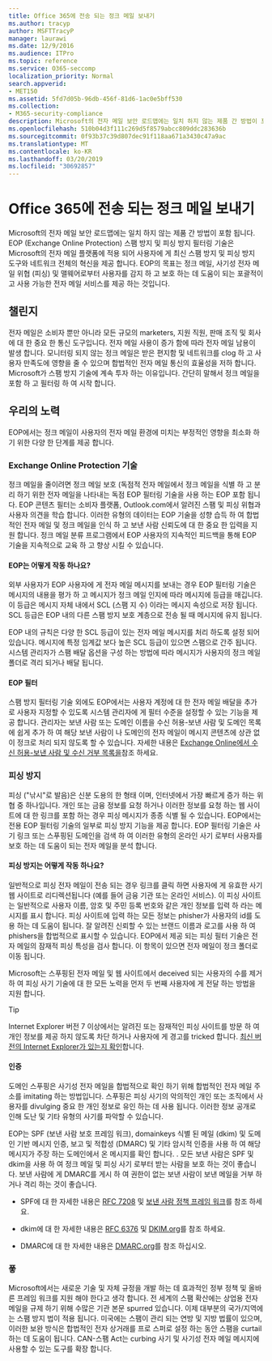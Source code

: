 ```yaml
---
title: Office 365에 전송 되는 정크 메일 보내기
ms.author: tracyp
author: MSFTTracyP
manager: laurawi
ms.date: 12/9/2016
ms.audience: ITPro
ms.topic: reference
ms.service: O365-seccomp
localization_priority: Normal
search.appverid:
- MET150
ms.assetid: 5fd7d05b-96db-456f-81d6-1ac0e5bff530
ms.collection:
- M365-security-compliance
description: Microsoft의 전자 메일 보안 로드맵에는 일치 하지 않는 제품 간 방법이 포함 됩니다. EOP (Exchange Online Protection) 스팸 방지 및 피싱 방지 필터링 기술은 Microsoft의 전자 메일 플랫폼에 적용 되어 사용자에 게 최신 스팸 방지 및 피싱 방지 도구와 네트워크 전체의 혁신을 제공 합니다. EOP의 목표는 정크 메일, 사기성 전자 메일 위협 (피싱) 및 맬웨어로부터 사용자를 감지 하 고 보호 하는 데 도움이 되는 포괄적이 고 사용 가능한 전자 메일 서비스를 제공 하는 것입니다.
ms.openlocfilehash: 510b04d3f111c269d5f8579abcc809ddc283636b
ms.sourcegitcommit: 0f93b37c39d807dec91f118aa671a3430c47a9ac
ms.translationtype: MT
ms.contentlocale: ko-KR
ms.lasthandoff: 03/20/2019
ms.locfileid: "30692857"
---
```

# <a name="fighting-junk-email-sent-to-office-365"></a>Office 365에 전송 되는 정크 메일 보내기

Microsoft의 전자 메일 보안 로드맵에는 일치 하지 않는 제품 간 방법이 포함 됩니다. EOP (Exchange Online Protection) 스팸 방지 및 피싱 방지 필터링 기술은 Microsoft의 전자 메일 플랫폼에 적용 되어 사용자에 게 최신 스팸 방지 및 피싱 방지 도구와 네트워크 전체의 혁신을 제공 합니다. EOP의 목표는 정크 메일, 사기성 전자 메일 위협 (피싱) 및 맬웨어로부터 사용자를 감지 하 고 보호 하는 데 도움이 되는 포괄적이 고 사용 가능한 전자 메일 서비스를 제공 하는 것입니다.
  
## <a name="the-challenge"></a>챌린지

전자 메일은 소비자 뿐만 아니라 모든 규모의 marketers, 지원 직원, 판매 조직 및 회사에 대 한 중요 한 통신 도구입니다. 전자 메일 사용이 증가 함에 따라 전자 메일 남용이 발생 합니다. 모니터링 되지 않는 정크 메일은 받은 편지함 및 네트워크를 clog 하 고 사용자 만족도에 영향을 줄 수 있으며 합법적인 전자 메일 통신의 효율성을 저하 합니다. Microsoft가 스팸 방지 기술에 계속 투자 하는 이유입니다. 간단히 말해서 정크 메일을 포함 하 고 필터링 하 여 시작 합니다. 
  
## <a name="our-efforts"></a>우리의 노력

EOP에서는 정크 메일이 사용자의 전자 메일 환경에 미치는 부정적인 영향을 최소화 하기 위한 다양 한 단계를 제공 합니다.
  
### <a name="exchange-online-protection-technology"></a>Exchange Online Protection 기술

정크 메일을 줄이려면 정크 메일 보호 (독점적 전자 메일에서 정크 메일을 식별 하 고 분리 하기 위한 전자 메일을 나타내는 독점 EOP 필터링 기술을 사용 하는 EOP 포함 됩니다. EOP 콘텐츠 필터는 소비자 플랫폼, Outlook.com에서 알려진 스팸 및 피싱 위협과 사용자 의견을 학습 합니다. 이러한 유형의 데이터는 EOP 기술을 성향 습득 하 여 합법적인 전자 메일 및 정크 메일을 인식 하 고 보낸 사람 신뢰도에 대 한 중요 한 입력을 지원 합니다. 정크 메일 분류 프로그램에서 EOP 사용자의 지속적인 피드백을 통해 EOP 기술을 지속적으로 교육 하 고 향상 시킬 수 있습니다.
  
#### <a name="how-does-eop-work"></a>EOP는 어떻게 작동 하나요?

외부 사용자가 EOP 사용자에 게 전자 메일 메시지를 보내는 경우 EOP 필터링 기술은 메시지의 내용을 평가 하 고 메시지가 정크 메일 인지에 따라 메시지에 등급을 매깁니다. 이 등급은 메시지 자체 내에서 SCL (스팸 지 수) 이라는 메시지 속성으로 저장 됩니다. SCL 등급은 EOP 내의 다른 스팸 방지 보호 계층으로 전송 될 때 메시지에 유지 됩니다. 
  
EOP 내의 규칙은 다양 한 SCL 등급이 있는 전자 메일 메시지를 처리 하도록 설정 되어 있습니다. 메시지에 특정 임계값 보다 높은 SCL 등급이 있으면 스팸으로 간주 됩니다. 시스템 관리자가 스팸 배달 옵션을 구성 하는 방법에 따라 메시지가 사용자의 정크 메일 폴더로 격리 되거나 배달 됩니다.
  
#### <a name="eop-filters"></a>EOP 필터

스팸 방지 필터링 기술 외에도 EOP에서는 사용자 계정에 대 한 전자 메일 배달을 추가로 사용자 지정할 수 있도록 시스템 관리자에 게 필터 수준을 설정할 수 있는 기능을 제공 합니다. 관리자는 보낸 사람 또는 도메인 이름을 수신 허용-보낸 사람 및 도메인 목록에 쉽게 추가 하 여 해당 보낸 사람이 나 도메인의 전자 메일이 메시지 콘텐츠에 상관 없이 정크로 처리 되지 않도록 할 수 있습니다. 자세한 내용은 [Exchange Online에서 수신 허용-보낸 사람 및 수신 거부 목록을](safe-sender-and-blocked-sender-lists-faq.md)참조 하세요.
  
### <a name="phishing-protection"></a>피싱 방지

피싱 ("낚시"로 발음)은 신분 도용의 한 형태 이며, 인터넷에서 가장 빠르게 증가 하는 위협 중 하나입니다. 개인 또는 금융 정보를 요청 하거나 이러한 정보를 요청 하는 웹 사이트에 대 한 링크를 포함 하는 경우 피싱 메시지가 종종 식별 될 수 있습니다. EOP에서는 전용 EOP 필터링 기술의 일부로 피싱 방지 기능을 제공 합니다. EOP 필터링 기술은 사기 링크 또는 스푸핑된 도메인을 검색 하 여 이러한 유형의 온라인 사기 로부터 사용자를 보호 하는 데 도움이 되는 전자 메일을 분석 합니다.
  
#### <a name="how-does-phishing-protection-work"></a>피싱 방지는 어떻게 작동 하나요?

일반적으로 피싱 전자 메일이 전송 되는 경우 링크를 클릭 하면 사용자에 게 유효한 사기 웹 사이트로 리디렉션됩니다 (예를 들어 금융 기관 또는 온라인 서비스). 이 피싱 사이트는 일반적으로 사용자 이름, 암호 및 주민 등록 번호와 같은 개인 정보를 입력 하 라는 메시지를 표시 합니다. 피싱 사이트에 입력 하는 모든 정보는 phisher가 사용자의 id를 도용 하는 데 도움이 됩니다. 잘 알려진 신뢰할 수 있는 브랜드 이름과 로고를 사용 하 여 phishers을 합법적으로 표시할 수 있습니다. EOP에서 제공 되는 피싱 필터 기술은 전자 메일의 잠재적 피싱 특성을 검사 합니다. 이 항목이 있으면 전자 메일이 정크 폴더로 이동 됩니다.
  
Microsoft는 스푸핑된 전자 메일 및 웹 사이트에서 deceived 되는 사용자의 수를 제거 하 여 피싱 사기 기술에 대 한 모든 노력을 먼저 두 번째 사용자에 게 전달 하는 방법을 지원 합니다. 
  
> [!TIP]
> Internet Explorer 버전 7 이상에서는 알려진 또는 잠재적인 피싱 사이트를 방문 하 여 개인 정보를 제공 하지 않도록 차단 하거나 사용자에 게 경고를 tricked 합니다. [최신 버전의 Internet Explorer가 있는지 확인](https://www.microsoft.com/windows/ie/default.mspx)합니다. 
  
#### <a name="authentication"></a>인증

도메인 스푸핑은 사기성 전자 메일을 합법적으로 확인 하기 위해 합법적인 전자 메일 주소를 imitating 하는 방법입니다. 스푸핑은 피싱 사기의 악의적인 개인 또는 조직에서 사용자를 divulging 중요 한 개인 정보로 유인 하는 데 사용 됩니다. 이러한 정보 공개로 인해 도난 및 기타 유형의 사기를 파악할 수 있습니다.
  
EOP는 SPF (보낸 사람 보호 프레임 워크), domainkeys 식별 된 메일 (dkim) 및 도메인 기반 메시지 인증, 보고 및 적합성 (DMARC) 및 기타 암시적 인증을 사용 하 여 해당 메시지가 주장 하는 도메인에서 온 메시지를 확인 합니다. . 모든 보낸 사람은 SPF 및 dkim을 사용 하 여 정크 메일 및 피싱 사기 로부터 받는 사람을 보호 하는 것이 좋습니다. 보낸 사람에 게 DMARC를 게시 하 여 권한이 없는 보낸 사람이 보낸 메일을 거부 하거나 격리 하는 것이 좋습니다.
  
- SPF에 대 한 자세한 내용은 [RFC 7208](https://tools.ietf.org/html/rfc7208) 및 [보낸 사람 정책 프레임 워크](http://www.openspf.org/)를 참조 하세요.
    
- dkim에 대 한 자세한 내용은 [RFC 6376](https://tools.ietf.org/html/rfc6376) 및 [DKIM.org](http://dkim.org/)를 참조 하세요.
    
- DMARC에 대 한 자세한 내용은 [DMARC.org](https://dmarc.org/)를 참조 하십시오.
    
### <a name="legislation"></a>퐇

Microsoft에서는 새로운 기술 및 자체 규정을 개발 하는 데 효과적인 정부 정책 및 올바른 프레임 워크를 지원 해야 한다고 생각 합니다. 전 세계의 스팸 확산에는 상업용 전자 메일을 규제 하기 위해 수많은 기관 본문 spurred 있습니다. 이제 대부분의 국가/지역에는 스팸 방지 법이 적용 됩니다. 미국에는 스팸이 관리 되는 연방 및 지방 법률이 있으며, 이러한 보완 방식은 합법적인 전자 상거래를 프로 스퍼로 설정 하는 동안 스팸을 curtail 하는 데 도움이 됩니다. CAN-스팸 Act는 curbing 사기 및 사기성 전자 메일 메시지에 사용할 수 있는 도구를 확장 합니다.
  

